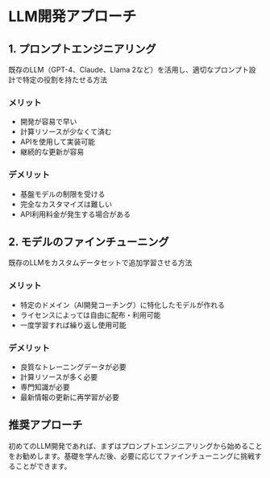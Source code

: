 # LLM開発アプローチ

## 1. プロンプトエンジニアリング
既存のLLM（GPT-4、Claude、Llama 2など）を活用し、適切なプロンプト設計で特定の役割を持たせる方法

### メリット
- 開発が容易で早い
- 計算リソースが少なくて済む
- APIを使用して実装可能
- 継続的な更新が容易

### デメリット
- 基盤モデルの制限を受ける
- 完全なカスタマイズは難しい
- API利用料金が発生する場合がある

## 2. モデルのファインチューニング
既存のLLMをカスタムデータセットで追加学習させる方法

### メリット
- 特定のドメイン（AI開発コーチング）に特化したモデルが作れる
- ライセンスによっては自由に配布・利用可能
- 一度学習すれば繰り返し使用可能

### デメリット
- 良質なトレーニングデータが必要
- 計算リソースが多く必要
- 専門知識が必要
- 最新情報の更新に再学習が必要

## 推奨アプローチ
初めてのLLM開発であれば、まずはプロンプトエンジニアリングから始めることをお勧めします。基礎を学んだ後、必要に応じてファインチューニングに挑戦することができます。 